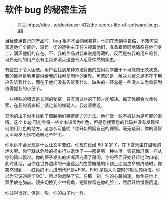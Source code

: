 # 软件 bug 的秘密生活

> 原文:[https://dev . to/devtouser 432/the-secret-life-of-software-bugs-41j](https://dev.to/devtouser432/the-secret-life-of-software-bugs-41j)

当我使用自己的产品时，bug 根本不会向我暴露。他们在恐惧中畏缩，不知何故知道他们全能的、惩罚一切的造物主正在注视着他们，准备着愤怒地降临在他们身上，消灭他们的存在。不，我的作品对我来说是隐藏的。反而是被我的用户吸引。可怜无助的用户没有工具来消灭这些令人毛骨悚然的爬虫。

有些虫子令人困惑。用户会找到某种方法将他的应用程序置于不可能的无效状态。我的目标是利用提供给我的线索复制他的世界。可悲的是，解决方案总是不在于用户告诉我什么，而在于他们没有告诉我什么。缺失的一环总是一些没人认为重要到值得提及的小细节。

一些特殊的错误是长期的秘密，只有通过神的干预才能解决。每天我都会收集线索，在我的调查板上锁定新的嫌疑人。我必须靠近。

其他的虫子似乎找到了超越他们特定能力的方法。他们做一些不被认为是可能的事情。这个 bug 可能会将一些文本设置为红色，但是您搜索您的代码并没有发现任何使用红色的地方。这怎么可能呢？你开始质疑自己的理智。毫无疑问，你的理智无法毫发无损地逃脱这些经历。

你永远不会发现是什么让文本变红。你现在已经 80 多岁了，在下雪天坐在温暖的炉火旁。你早就从危险的捕虫行业退休了——那是另一种生活。雪花像屏保一样从你的窗口飘过。你的炉子发出的嘶嘶声充满了房间，你的茶壶开始轻轻地吹口哨。此时此地，当你在世界边缘的一座遥远的白雪皑皑的山顶上面临生命的终结时，你突然想到——红色的十六进制代码是#F00。F00 是输入为空时的默认颜色值。你以为它说的是“FOO”，所以你忽略了它。在那一刻，你的心跳加速。你倒在地上，双手放在胸前。镜头切换到空中视角，短暂停留在你的脸上，然后开始慢慢后退。

你过得很好。但是，唉，你的虫子也一样。